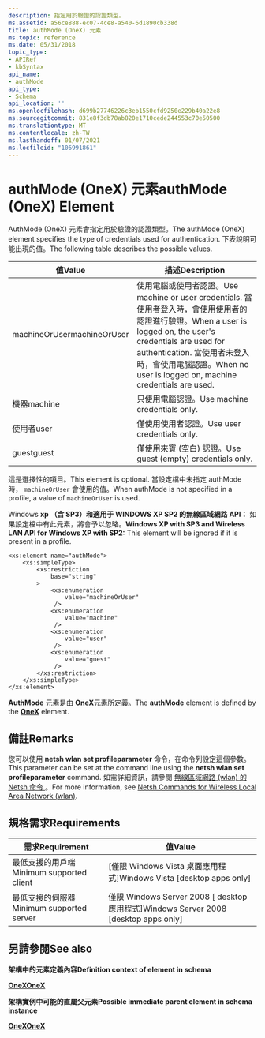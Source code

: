 ```yaml
---
description: 指定用於驗證的認證類型。
ms.assetid: a56ce888-ec07-4ce8-a540-6d1890cb338d
title: authMode (OneX) 元素
ms.topic: reference
ms.date: 05/31/2018
topic_type:
- APIRef
- kbSyntax
api_name:
- authMode
api_type:
- Schema
api_location: ''
ms.openlocfilehash: d699b27746226c3eb1550cfd9250e229b40a22e8
ms.sourcegitcommit: 831e8f3db78ab820e1710cede244553c70e50500
ms.translationtype: MT
ms.contentlocale: zh-TW
ms.lasthandoff: 01/07/2021
ms.locfileid: "106991861"
---
```

# <a name="authmode-onex-element"></a><span data-ttu-id="0fb2f-103">authMode (OneX) 元素</span><span class="sxs-lookup"><span data-stu-id="0fb2f-103">authMode (OneX) Element</span></span>

<span data-ttu-id="0fb2f-104">AuthMode (OneX) 元素會指定用於驗證的認證類型。</span><span class="sxs-lookup"><span data-stu-id="0fb2f-104">The authMode (OneX) element specifies the type of credentials used for authentication.</span></span> <span data-ttu-id="0fb2f-105">下表說明可能出現的值。</span><span class="sxs-lookup"><span data-stu-id="0fb2f-105">The following table describes the possible values.</span></span>



| <span data-ttu-id="0fb2f-106">值</span><span class="sxs-lookup"><span data-stu-id="0fb2f-106">Value</span></span>         | <span data-ttu-id="0fb2f-107">描述</span><span class="sxs-lookup"><span data-stu-id="0fb2f-107">Description</span></span>                                                                                                                                                             |
|---------------|-------------------------------------------------------------------------------------------------------------------------------------------------------------------------|
| <span data-ttu-id="0fb2f-108">machineOrUser</span><span class="sxs-lookup"><span data-stu-id="0fb2f-108">machineOrUser</span></span> | <span data-ttu-id="0fb2f-109">使用電腦或使用者認證。</span><span class="sxs-lookup"><span data-stu-id="0fb2f-109">Use machine or user credentials.</span></span> <span data-ttu-id="0fb2f-110">當使用者登入時，會使用使用者的認證進行驗證。</span><span class="sxs-lookup"><span data-stu-id="0fb2f-110">When a user is logged on, the user's credentials are used for authentication.</span></span> <span data-ttu-id="0fb2f-111">當使用者未登入時，會使用電腦認證。</span><span class="sxs-lookup"><span data-stu-id="0fb2f-111">When no user is logged on, machine credentials are used.</span></span> |
| <span data-ttu-id="0fb2f-112">機器</span><span class="sxs-lookup"><span data-stu-id="0fb2f-112">machine</span></span>       | <span data-ttu-id="0fb2f-113">只使用電腦認證。</span><span class="sxs-lookup"><span data-stu-id="0fb2f-113">Use machine credentials only.</span></span>                                                                                                                                           |
| <span data-ttu-id="0fb2f-114">使用者</span><span class="sxs-lookup"><span data-stu-id="0fb2f-114">user</span></span>          | <span data-ttu-id="0fb2f-115">僅使用使用者認證。</span><span class="sxs-lookup"><span data-stu-id="0fb2f-115">Use user credentials only.</span></span>                                                                                                                                              |
| <span data-ttu-id="0fb2f-116">guest</span><span class="sxs-lookup"><span data-stu-id="0fb2f-116">guest</span></span>         | <span data-ttu-id="0fb2f-117">僅使用來賓 (空白) 認證。</span><span class="sxs-lookup"><span data-stu-id="0fb2f-117">Use guest (empty) credentials only.</span></span>                                                                                                                                     |



 

<span data-ttu-id="0fb2f-118">這是選擇性的項目。</span><span class="sxs-lookup"><span data-stu-id="0fb2f-118">This element is optional.</span></span> <span data-ttu-id="0fb2f-119">當設定檔中未指定 authMode 時， `machineOrUser` 會使用的值。</span><span class="sxs-lookup"><span data-stu-id="0fb2f-119">When authMode is not specified in a profile, a value of `machineOrUser` is used.</span></span>

<span data-ttu-id="0fb2f-120">Windows **xp （含 SP3）和適用于 WINDOWS XP SP2 的無線區域網路 API：** 如果設定檔中有此元素，將會予以忽略。</span><span class="sxs-lookup"><span data-stu-id="0fb2f-120">**Windows XP with SP3 and Wireless LAN API for Windows XP with SP2:** This element will be ignored if it is present in a profile.</span></span>

``` syntax
<xs:element name="authMode">
    <xs:simpleType>
        <xs:restriction
            base="string"
        >
            <xs:enumeration
                value="machineOrUser"
             />
            <xs:enumeration
                value="machine"
             />
            <xs:enumeration
                value="user"
             />
            <xs:enumeration
                value="guest"
             />
        </xs:restriction>
    </xs:simpleType>
</xs:element>
```

<span data-ttu-id="0fb2f-121">**AuthMode** 元素是由 [**OneX**](onexschema-onex-element.md)元素所定義。</span><span class="sxs-lookup"><span data-stu-id="0fb2f-121">The **authMode** element is defined by the [**OneX**](onexschema-onex-element.md) element.</span></span>

## <a name="remarks"></a><span data-ttu-id="0fb2f-122">備註</span><span class="sxs-lookup"><span data-stu-id="0fb2f-122">Remarks</span></span>

<span data-ttu-id="0fb2f-123">您可以使用 **netsh wlan set profileparameter** 命令，在命令列設定這個參數。</span><span class="sxs-lookup"><span data-stu-id="0fb2f-123">This parameter can be set at the command line using the **netsh wlan set profileparameter** command.</span></span> <span data-ttu-id="0fb2f-124">如需詳細資訊，請參閱 [無線區域網路 (wlan) 的 Netsh 命令 ](/previous-versions/windows/it-pro/windows-server-2008-R2-and-2008/cc755301(v=ws.10))。</span><span class="sxs-lookup"><span data-stu-id="0fb2f-124">For more information, see [Netsh Commands for Wireless Local Area Network (wlan)](/previous-versions/windows/it-pro/windows-server-2008-R2-and-2008/cc755301(v=ws.10)).</span></span>

## <a name="requirements"></a><span data-ttu-id="0fb2f-125">規格需求</span><span class="sxs-lookup"><span data-stu-id="0fb2f-125">Requirements</span></span>



| <span data-ttu-id="0fb2f-126">需求</span><span class="sxs-lookup"><span data-stu-id="0fb2f-126">Requirement</span></span> | <span data-ttu-id="0fb2f-127">值</span><span class="sxs-lookup"><span data-stu-id="0fb2f-127">Value</span></span> |
|-------------------------------------|------------------------------------------------------|
| <span data-ttu-id="0fb2f-128">最低支援的用戶端</span><span class="sxs-lookup"><span data-stu-id="0fb2f-128">Minimum supported client</span></span><br/> | <span data-ttu-id="0fb2f-129">\[僅限 Windows Vista 桌面應用程式\]</span><span class="sxs-lookup"><span data-stu-id="0fb2f-129">Windows Vista \[desktop apps only\]</span></span><br/>       |
| <span data-ttu-id="0fb2f-130">最低支援的伺服器</span><span class="sxs-lookup"><span data-stu-id="0fb2f-130">Minimum supported server</span></span><br/> | <span data-ttu-id="0fb2f-131">僅限 Windows Server 2008 \[ desktop 應用程式\]</span><span class="sxs-lookup"><span data-stu-id="0fb2f-131">Windows Server 2008 \[desktop apps only\]</span></span><br/> |



## <a name="see-also"></a><span data-ttu-id="0fb2f-132">另請參閱</span><span class="sxs-lookup"><span data-stu-id="0fb2f-132">See also</span></span>

<dl> <dt>

<span data-ttu-id="0fb2f-133">**架構中的元素定義內容**</span><span class="sxs-lookup"><span data-stu-id="0fb2f-133">**Definition context of element in schema**</span></span>
</dt> <dt>

[<span data-ttu-id="0fb2f-134">**OneX**</span><span class="sxs-lookup"><span data-stu-id="0fb2f-134">**OneX**</span></span>](onexschema-onex-element.md)
</dt> <dt>

<span data-ttu-id="0fb2f-135">**架構實例中可能的直屬父元素**</span><span class="sxs-lookup"><span data-stu-id="0fb2f-135">**Possible immediate parent element in schema instance**</span></span>
</dt> <dt>

[<span data-ttu-id="0fb2f-136">**OneX**</span><span class="sxs-lookup"><span data-stu-id="0fb2f-136">**OneX**</span></span>](onexschema-onex-element.md)
</dt> </dl>

 

 
